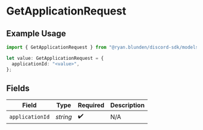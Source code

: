 # GetApplicationRequest

## Example Usage

```typescript
import { GetApplicationRequest } from "@ryan.blunden/discord-sdk/models/operations";

let value: GetApplicationRequest = {
  applicationId: "<value>",
};
```

## Fields

| Field              | Type               | Required           | Description        |
| ------------------ | ------------------ | ------------------ | ------------------ |
| `applicationId`    | *string*           | :heavy_check_mark: | N/A                |